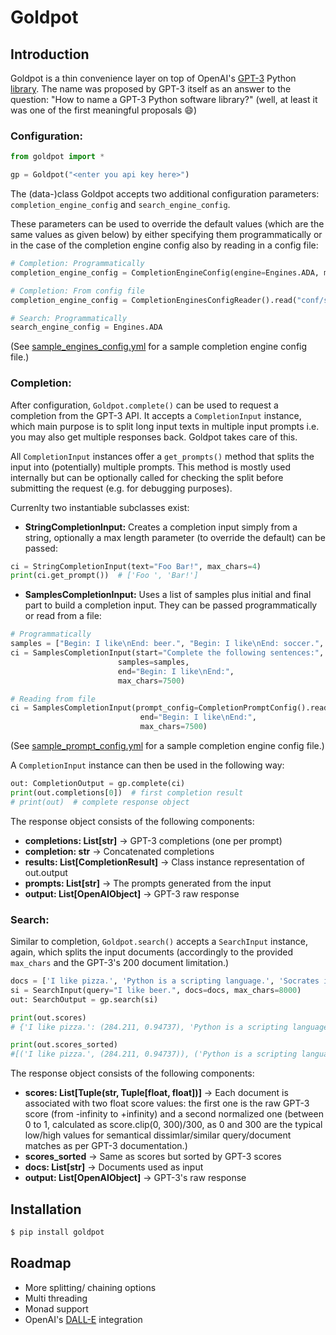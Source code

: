 # Goldpot

## Introduction
Goldpot is a thin convenience layer on top of OpenAI's [GPT-3](https://openai.com/blog/openai-api/) Python [library](https://github.com/openai/openai-python). The name was proposed by GPT-3 itself as an answer to the question: "How to name a GPT-3 Python software library?" (well, at least it was one of the first meaningful proposals :smile:)

### Configuration:
```python
from goldpot import *

gp = Goldpot("<enter you api key here>")
```

The (data-)class Goldpot accepts two additional configuration parameters: `completion_engine_config` and `search_engine_config`.

These parameters can be used to override the default values (which are the same values as given below) by either specifying them programmatically or in the case of the completion engine config also by reading in a config file:
```python
# Completion: Programmatically
completion_engine_config = CompletionEngineConfig(engine=Engines.ADA, max_tokens=128, temperature=0.0, top_p=1.0, n=1, stream=False, logprobs=None, echo=False, stop=['####', '----', '————', '____'], presence_penalty=0.0, frequency_penalty=0.0, best_of=1)

# Completion: From config file 
completion_engine_config = CompletionEnginesConfigReader().read("conf/sample_engines_config.yml").get("TST")

# Search: Programmatically
search_engine_config = Engines.ADA
```
(See [sample_engines_config.yml](conf/sample_engines_config.yml) for a sample completion engine config file.)

### Completion:
After configuration, `Goldpot.complete()` can be used to request a completion from the GPT-3 API. It accepts a `CompletionInput` instance, which main purpose is to split long input texts in multiple input prompts i.e. you may also get multiple responses back. Goldpot takes care of this. 


All `CompletionInput` instances offer a `get_prompts()` method that splits the input into (potentially) multiple prompts. This method is mostly used internally but can be optionally called for checking the split before submitting the request (e.g. for debugging purposes). 

Currenlty two instantiable subclasses exist: 
- **StringCompletionInput:** Creates a completion input simply from a string, optionally a max length parameter (to override the default) can be passed:  
```python
ci = StringCompletionInput(text="Foo Bar!", max_chars=4)
print(ci.get_prompt())  # ['Foo ', 'Bar!']
```
- **SamplesCompletionInput:** Uses a list of samples plus initial and final part to build a completion input. They can be passed programmatically or read from a file:

```python
# Programmatically
samples = ["Begin: I like\nEnd: beer.", "Begin: I like\nEnd: soccer.", "Begin: I like\nEnd: pizza."]
ci = SamplesCompletionInput(start="Complete the following sentences:", 
                        samples=samples,
                        end="Begin: I like\nEnd:",
                        max_chars=7500)

# Reading from file
ci = SamplesCompletionInput(prompt_config=CompletionPromptConfig().read("conf/sample_prompt_config.yml"),
                             end="Begin: I like\nEnd:",
                             max_chars=7500)
```
(See [sample_prompt_config.yml](conf/sample_prompt_config.yml) for a sample completion engine config file.)

A `CompletionInput` instance can then be used in the following way:
```python
out: CompletionOutput = gp.complete(ci)
print(out.completions[0])  # first completion result
# print(out)  # complete response object
```
The response object consists of the following components:
- **completions: List[str]** -> GPT-3 completions (one per prompt)
- **completion: str** -> Concatenated completions
- **results: List[CompletionResult]** -> Class instance representation of out.output
- **prompts: List[str]** -> The prompts generated from the input
- **output: List[OpenAIObject]** -> GPT-3 raw response

### Search:
Similar to completion, `Goldpot.search()` accepts a `SearchInput` instance, again, which splits the input documents (accordingly to the provided `max_chars` and the GPT-3's 200 document limitation.)
```python
docs = ['I like pizza.', 'Python is a scripting language.', 'Socrates is an ancient philosopher.']
si = SearchInput(query="I like beer.", docs=docs, max_chars=8000)
out: SearchOutput = gp.search(si)

print(out.scores)
# {'I like pizza.': (284.211, 0.94737), 'Python is a scripting language.': (-9.132, 0.0), 'Socrates is an ancient philosopher.': (-25.988, 0.0)}

print(out.scores_sorted)
#[('I like pizza.', (284.211, 0.94737)), ('Python is a scripting language.', (-9.132, 0.0)), ('Socrates is an ancient philosopher.', (-25.988, 0.0))]
```
The response object consists of the following components:
- **scores: List[Tuple(str, Tuple[float, float])]** -> Each document is associated with two float score values: the first one is the raw GPT-3 score (from -infinity to +infinity) and a second normalized one (between 0 to 1, calculated as score.clip(0, 300)/300, as 0 and 300 are the typical low/high values for semantical dissimlar/similar query/document matches as per GPT-3 documentation.)
- **scores_sorted** -> Same as scores but sorted by GPT-3 scores
- **docs: List[str]** -> Documents used as input
- **output: List[OpenAIObject]** -> GPT-3's raw response

## Installation

```bash
$ pip install goldpot
```

## Roadmap
- More splitting/ chaining options
- Multi threading
- Monad support
- OpenAI's [DALL-E](https://openai.com/blog/dall-e/) integration
